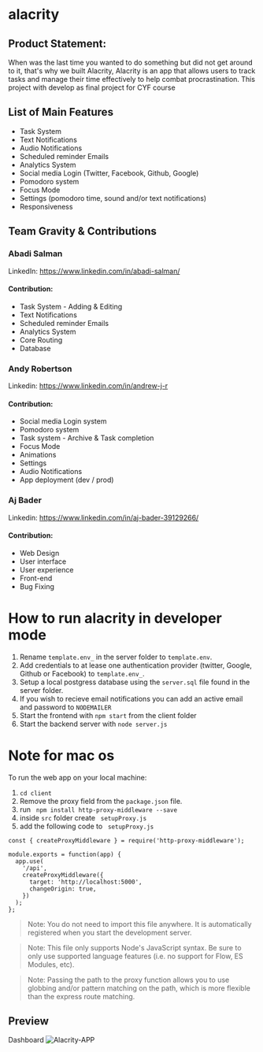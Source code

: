 # alacrity

## Product Statement:

When was the last time you wanted to do something but did not get around to it, that's why we built Alacrity, Alacrity is an app that allows users to track tasks and manage their time effectively to help combat procrastination. This project with develop as final project for CYF course


## List of Main Features

* Task System
* Text Notifications
* Audio Notifications
* Scheduled reminder Emails
* Analytics System 
* Social media Login (Twitter, Facebook, Github, Google)
* Pomodoro system
* Focus Mode
* Settings (pomodoro time, sound and/or text notifications)
* Responsiveness

## Team Gravity & Contributions

### Abadi Salman
LinkedIn: https://www.linkedin.com/in/abadi-salman/ 
#### Contribution: 
- Task System - Adding & Editing 
- Text Notifications
- Scheduled reminder Emails
- Analytics System 
- Core Routing 
- Database 

### Andy Robertson
Linkedin:  https://www.linkedin.com/in/andrew-j-r
#### Contribution:
- Social media Login system
- Pomodoro system
- Task system - Archive & Task completion
- Focus Mode
- Animations
- Settings
- Audio Notifications
- App deployment (dev / prod)

### Aj Bader
Linkedin: https://www.linkedin.com/in/aj-bader-39129266/
#### Contribution:
- Web Design
- User interface
- User experience
- Front-end
- Bug Fixing

# How to run alacrity in developer mode

1. Rename ```template.env_``` in the server folder to ```template.env```.
2. Add credentials to at lease one authentication provider (twitter, Google, Github or Facebook) to ```template.env_```.
3. Setup a local postgress database using the ```server.sql``` file found in the server folder.
4. If you wish to recieve email notifications you can add an active email and password to ```NODEMAILER```
5. Start the frontend with ```npm start``` from the client folder
6. Start the backend server with ```node server.js```

# Note for mac os
To run the web app on your local machine:
1. ```cd client```
2. Remove the proxy field from the ```package.json``` file.
3. run ``` npm install http-proxy-middleware --save```
4. inside ```src``` folder create ``` setupProxy.js```
5. add the following code to ``` setupProxy.js```
``` 
const { createProxyMiddleware } = require('http-proxy-middleware');

module.exports = function(app) {
  app.use(
    '/api',
    createProxyMiddleware({
      target: 'http://localhost:5000',
      changeOrigin: true,
    })
  );
};
```

> Note: You do not need to import this file anywhere. It is automatically registered when you start the development server.

> Note: This file only supports Node's JavaScript syntax. Be sure to only use supported language features (i.e. no support for Flow, ES Modules, etc).

> Note: Passing the path to the proxy function allows you to use globbing and/or pattern matching on the path, which is more flexible than the express route matching.


## Preview

Dashboard
![Alacrity-APP](https://andy-robertson.dev/static/media/alacrity.3a39edd3.png)
